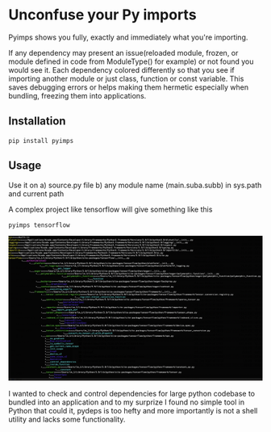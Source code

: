 # Unconfuse your Py imports
Pyimps shows you fully, exactly and immediately what you're importing.

If any dependency may present an issue(reloaded module, frozen, or module defined in code from ModuleType() for example) or not found you would see it. Each dependency colored differently so that you see if importing another module or just class, function or const variable. This saves debugging errors or helps making them hermetic especially when bundling, freezing them into applications.

## Installation

```
pip install pyimps
```

## Usage
Use it on a) source.py file b) any module name (main.suba.subb) in sys.path and current path

A complex project like tensorflow will give something like this
```
pyimps tensorflow                                                  
```
![Screenshot](resources/Screenshot.png)



I wanted to check and control dependencies for large python codebase to bundled into an application and to my surprize I found no
simple tool in Python that could it, pydeps is too hefty and more importantly is not a shell utility and lacks some functionality.
